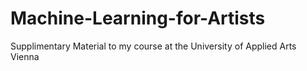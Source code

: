 # Machine-Learning-for-Artists
Supplimentary Material to my course at the University of Applied Arts Vienna
